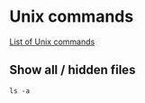 # Unix commands

[List of Unix commands](https://en.wikipedia.org/wiki/List_of_Unix_commands)

## Show all / hidden files

`ls -a`

